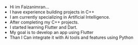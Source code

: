 - Hi im Faizanimran...
- I have experience building projects in C++
- I am currently specializing in Artificial Intelligence.
- After completing my C++ projects.
- I started learning Flutter and Dart.
- My goal is to develop an app using Flutter
- Than I Can integrate it with Ai tools and features using Python
<!---
FaizanImran-blip/FaizanImran-blip is a ✨ special ✨ repository because its `README.md` (this file) appears on your GitHub profile.
You can click the Preview link to take a look at your changes.
--->
